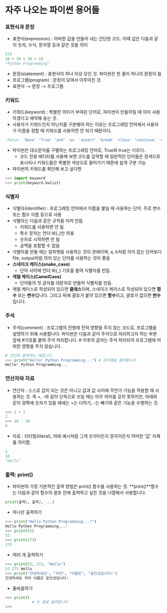 # 자주 나오는 파이썬 용어들
### 표현식과 문장
- 표현식(expression) : 어떠한 값을 만들어 내는 간단한 코드. 이때 값은 다음과 같이 숫자, 수식, 문자열 등과 같은 것을 의미
```python
273
10 + 20 + 30 + 10
"Python Programming"
```
- 문장(statement) : 표현식이 하나 이상 모인 것. 파이썬은 한 줄이 하나의 문장이 됨
- 프로그램(program) : 문장이 모여서 이루어진 것.
- 표현식 -> 문장 -> 프로그램

### 키워드
- 키워드(keyword) : 특별한 의미가 부여된 단어로, 파이썬이 만들어질 때 이미 사용하겠다고 예약해 놓는 것.
- 사용자가 키워드인지 아닌지를 구분해야 하는 이유는 프로그래밍 언어에서 사용자가 이름을 정할 때 키워드를 사용하면 안 되기 때문이다.
```python
'False' 'None' 'True' 'and' 'as' 'assert' 'break' 'class' 'continue' 'def' 'del' 'elif' 'else' 'except' 'finally' 'for' 'from' 'global' 'if' 'import' 'in' 'is' 'lambda' 'nonlocal' 'not' 'or' 'pass' 'raise' 'return' 'try' 'while' 'with' 'yield'  
```
- 파이썬은 대소문자를 구별하는 프로그래밍 언어로, True와 true는 다르다.
    - 코드 전용 에디터를 사용해 보면 코드를 입력할 때 일반적인 단어들은 흰색으로 표시되나 키워드들은 특별한 색상으로 들어가기 때문에 쉽게 구분 가능
- 파이썬의 키워드를 확인해 보고 싶다면
```python
>>> import keyword
>>> print(keyword.kwlist)
```
### 식별자
- 식별자(identifier) : 프로그래밍 언어에서 이름을 붙일 때 사용하는 단어. 주로 변수 또는 함수 이름 등으로 사용
- 식별자는 다음과 같은 규칙을 지켜 만듬
    - 키워드를 사용하면 안 됨
    - 특수 문자는 언더 바(_)만 허용
    - 숫자로 시작하면 안 됨
    - 공백을 포함할 수 없음
- 식별자를 만들 때는 알파벳을 사용하는 것이 관례이며, a, b처럼 의미 없는 단어보다 file, output처럼 의미 있는 단어를 사용하는 것이 좋음
- **스네이크 케이스(snake_case)**
    - 단어 사이에 언더 바(_) 기호를 붙여 식별자를 만듬.
- **캐멀 케이스(CamelCase)**
    - 단어들의 첫 글자를 대문자로 만들어 식별자를 만듬.
- 캐멀 케이스로 작성되어 있으면 **클래스**이며, 스네이크 케이스로 작성되어 있으면 **함수** 또는 **변수**입니다. 그리고 뒤에 괄호가 붙어 있으면 **함수**이고, 괄호가 없으면 **변수**입니다.

### 주석
- 주석(comment) : 프로그램의 진행에 전혀 영향을 주지 않는 코드로, 프로그램을 설명하기 위해 사용합니다. 파이썬은 다음과 같이 주석으로 처리하고자 하는 부분 앞에 #기호를 붙여 주석 처리합니다. # 이후의 글자는 주석 처리되어 프로그램에 어떠한 영향을 주지 않습니다.
```python
# 간단히 출력하는 예입니다.
>>> print("Hello! Python Programming...") # 문자열을 출력합니다.
Hello! Python Programming...
```

### 연산자와 자료
- 연산자 : 스스로 값이 되는 것은 아니고 값과 값 사이에 무언가 기능을 적용할 때 사용하는 것. 즉 +, -와 같이 단독으로 쓰일 때는 아무 의미를 갖지 못하지만, 아래와 같이 양쪽에 숫자가 있을 때에는 +는 더하기, -는 빼기와 같은 기능을 수행하는 것.
```python
>>> 1 + 1
2
>>> 10 - 10
0
```
- 자료 : 리터럴(literal), 아래 예시처럼 그게 숫자이든지 문자이든지 어떠한 '값' 자체를 의미함.
```python
1
10
"Hello"
```
### 출력: print()
- 파이썬의 가장 기본적인 출력 방법은 print() 함수를 사용하는 것. **print()**함수는 다음과 같이 함수의 괄호 안에 출력하고 싶은 것을 나열해서 사용합니다.
```python
print(출력1, 출력2, ...)
```
- 하나만 출력하기
```python
>>> print("Hello Python Programming...!")
Hello Python Programming...!
>>> print(52)
52
>>> print(273)
273
```
- 여러 개 출력하기
```python
>>> print(52, 273, "Hello")
52 273 Hello
>>> print("안녕하세요", "저의", "이름은", "윤인성입니다!")
안녕하세요 저의 이름은 윤인성입니다!
```
- 줄바꿈하기
```python
>>> print()
            # 빈 줄을 출력합니다
>>>
```